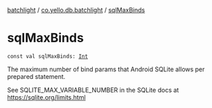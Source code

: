 [batchlight](../index.md) / [co.yello.db.batchlight](index.md) / [sqlMaxBinds](sql-max-binds.md)

# sqlMaxBinds

`const val sqlMaxBinds: `[`Int`](https://kotlinlang.org/api/latest/jvm/stdlib/kotlin/-int/index.html)

The maximum number of bind params that Android SQLite allows per prepared statement.

See SQLITE_MAX_VARIABLE_NUMBER in the SQLite docs at https://sqlite.org/limits.html

